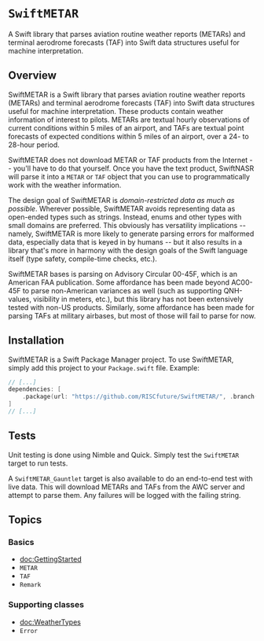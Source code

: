 # ``SwiftMETAR``

A Swift library that parses aviation routine weather reports (METARs) and
terminal aerodrome forecasts (TAF) into Swift data structures useful for machine
interpretation.

## Overview

SwiftMETAR is a Swift library that parses aviation routine weather reports
(METARs) and terminal aerodrome forecasts (TAF) into Swift data structures
useful for machine interpretation. These products contain weather information of
interest to pilots. METARs are textual hourly observations of current conditions
within 5 miles of an airport, and TAFs are textual point forecasts of expected
conditions within 5 miles of an airport, over a 24- to 28-hour period.

SwiftMETAR does not download METAR or TAF products from the Internet -- you'll
have to do that yourself. Once you have the text product, SwiftNASR will parse
it into a ``METAR`` or ``TAF`` object that you can use to programmatically work
with the weather information.

The design goal of SwiftMETAR is _domain-restricted data as much as possible_.
Wherever possible, SwiftMETAR avoids representing data as open-ended types such
as strings. Instead, enums and other types with small domains are preferred. This
obviously has versatility implications -- namely, SwiftMETAR is more likely to
generate parsing errors for malformed data, especially data that is keyed in by
humans -- but it also results in a library that's more in harmony with the
design goals of the Swift language itself (type safety, compile-time checks,
etc.).

SwiftMETAR bases is parsing on Advisory Circular 00-45F, which is an American
FAA publication. Some affordance has been made beyond AC00-45F to parse
non-American variances as well (such as supporting QNH-values, visibility in
meters, etc.), but this library has not been extensively tested with non-US
products. Similarly, some affordance has been made for parsing TAFs at military
airbases, but most of those will fail to parse for now.

## Installation

SwiftMETAR is a Swift Package Manager project. To use SwiftMETAR, simply add
this project to your `Package.swift` file. Example:

``` swift
// [...]
dependencies: [
    .package(url: "https://github.com/RISCfuture/SwiftMETAR/", .branch("master")),
]
// [...]
```

## Tests

Unit testing is done using Nimble and Quick. Simply test the `SwiftMETAR` target
to run tests.

A `SwiftMETAR_Gauntlet` target is also available to do an end-to-end test with
live data. This will download METARs and TAFs from the AWC server and attempt to
parse them. Any failures will be logged with the failing string.

## Topics

### Basics

- <doc:GettingStarted>
- ``METAR``
- ``TAF``
- ``Remark``

### Supporting classes

- <doc:WeatherTypes>
- ``Error``
